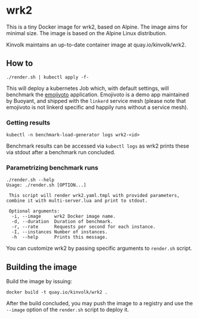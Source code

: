 # wrk2
This is a tiny Docker image for wrk2, based on Alpine. The image aims for
minimal size. The image is based on the Alpine Linux distribution.

Kinvolk maintains an up-to-date container image at quay.io/kinvolk/wrk2.

## How to
```
./render.sh | kubectl apply -f-
```

This will deploy a kubernetes Job which, with default settings, will benchmark
the [emojivoto](https://github.com/BuoyantIO/emojivoto) application. Emojivoto
is a demo app maintained by Buoyant, and shipped with the `linkerd` service
mesh (please note that emojivoto is not linkerd specific and happily runs
without a service mesh).

### Getting results
```
kubectl -n benchmark-load-generator logs wrk2-<id>
```

Benchmark results can be accessed via `kubectl logs` as wrk2 prints these
via stdout after a benchmark run concluded.

### Parametrizing benchmark runs
```
./render.sh --help
Usage: ./render.sh [OPTION...]

 This script will render wrk2.yaml.tmpl with provided parameters, combine it with multi-server.lua and print to stdout.

 Optional arguments:
  -i, --image     wrk2 Docker image name.
  -d, --duration  Duration of benchmark.
  -r, --rate      Requests per second for each instance.
  -I, --instances Number of instances.
  -h  --help      Prints this message.
```

You can customize wrk2 by passing specific arguments to `render.sh` script.

## Building the image
Build the image by issuing:

```
docker build -t quay.io/kinvolk/wrk2 .
```

After the build concluded, you may push the image to a registry and use the
`--image` option of the `render.sh` script to deploy it.
